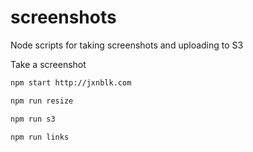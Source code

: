 # screenshots

Node scripts for taking screenshots and uploading to S3

Take a screenshot

```bash
npm start http://jxnblk.com
```

```bash
npm run resize
```

```bash
npm run s3
```

```bash
npm run links
```


